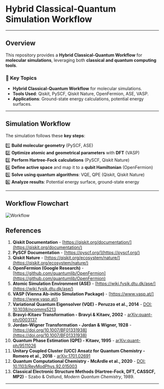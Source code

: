 # Hybrid Classical-Quantum Simulation Workflow

---

##  Overview
This repository provides a **Hybrid Classical-Quantum Workflow** for **molecular simulations**, leveraging both **classical and quantum computing tools**.

### 🔹 **Key Topics**
- **Hybrid Classical-Quantum Workflow** for molecular simulations.
- **Tools Used**: Qiskit, PySCF, Qiskit Nature, OpenFermion, ASE, VASP.
- **Applications**: Ground-state energy calculations, potential energy surfaces.

---

##  **Simulation Workflow**
The simulation follows these **key steps**:

1️⃣ **Build molecular geometry** (PySCF, ASE)  
2️⃣ **Optimize atomic and geometrical parameters** with **DFT** (VASP)  
3️⃣ **Perform Hartree-Fock calculations** (PySCF, Qiskit Nature)  
4️⃣ **Define active space** and map it to a **qubit Hamiltonian** (OpenFermion)  
5️⃣ **Solve using quantum algorithms**: VQE, QPE (Qiskit, Qiskit Nature)  
6️⃣ **Analyze results**: Potential energy surface, ground-state energy  

---

## **Workflow Flowchart**
![Workflow](https://github.com/user-attachments/assets/7b142974-1c2b-4fa3-ba0f-8a1402dd2818)



## References

1. **Qiskit Documentation** - [https://qiskit.org/documentation/](https://qiskit.org/documentation/)
2. **PySCF Documentation** - [https://pyscf.org/](https://pyscf.org/)
3. **Qiskit Nature** - [https://qiskit.org/ecosystem/nature/](https://qiskit.org/ecosystem/nature/)
4. **OpenFermion (Google Research)** - [https://github.com/quantumlib/OpenFermion](https://github.com/quantumlib/OpenFermion)
5. **Atomic Simulation Environment (ASE)** - [https://wiki.fysik.dtu.dk/ase/](https://wiki.fysik.dtu.dk/ase/)
6. **VASP (Vienna Ab-initio Simulation Package)** - [https://www.vasp.at/](https://www.vasp.at/)
7. **Variational Quantum Eigensolver (VQE) - Peruzzo et al., 2014** - [DOI: 10.1038/ncomms5213](https://doi.org/10.1038/ncomms5213)
8. **Bravyi-Kitaev Transformation - Bravyi & Kitaev, 2002** - [arXiv:quant-ph/0003137](https://arxiv.org/abs/quant-ph/0003137)
9. **Jordan-Wigner Transformation - Jordan & Wigner, 1928** - [https://doi.org/10.1007/BF01331938](https://doi.org/10.1007/BF01331938)
10. **Quantum Phase Estimation (QPE) - Kitaev, 1995** - [arXiv:quant-ph/9511026](https://arxiv.org/abs/quant-ph/9511026)
11. **Unitary Coupled Cluster (UCC) Ansatz for Quantum Chemistry - Romero et al., 2018** - [arXiv:1701.02691](https://arxiv.org/abs/1701.02691)
12. **Quantum Computational Chemistry - McArdle et al., 2020** - [DOI: 10.1103/RevModPhys.92.015003](https://doi.org/10.1103/RevModPhys.92.015003)
13. **Classical Electronic Structure Methods (Hartree-Fock, DFT, CASSCF, MP2)** - Szabo & Ostlund, *Modern Quantum Chemistry*, 1989.

---
